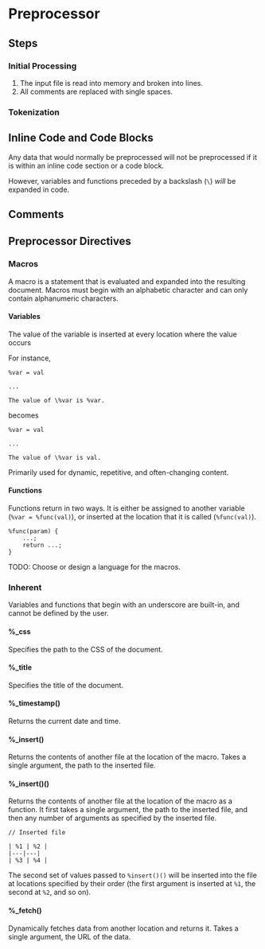 # Preprocessor

## Steps

### Initial Processing

1. The input file is read into memory and broken into lines.
2. All comments are replaced with single spaces.

### Tokenization

## Inline Code and Code Blocks

Any data that would normally be preprocessed will not be preprocessed if it is within an inline code section or a code block.

However, variables and functions preceded by a backslash (`\`) *will* be expanded in code.

## Comments

## Preprocessor Directives

### Macros

A macro is a statement that is evaluated and expanded into the resulting document. Macros must begin with an alphabetic character and can only contain alphanumeric characters.

#### Variables

The value of the variable is inserted at every location where the value occurs

For instance,
```
%var = val

...

The value of \%var is %var.
```
becomes
```
%var = val

...

The value of \%var is val.
```

Primarily used for dynamic, repetitive, and often-changing content.

#### Functions

Functions return in two ways. It is either be assigned to another variable (`%var = %func(val)`), or inserted at the location that it is called (`%func(val)`).

```
%func(param) {
	...;
	return ...;
}
```

TODO: Choose or design a language for the macros.

### Inherent

Variables and functions that begin with an underscore are built-in, and cannot be defined by the user.

#### %_css

Specifies the path to the CSS of the document.

#### %_title

Specifies the title of the document.

#### %_timestamp()

Returns the current date and time.

#### %_insert()

Returns the contents of another file at the location of the macro. Takes a single argument, the path to the inserted file.

#### %_insert()()

Returns the contents of another file at the location of the macro as a function. It first takes a single argument, the path to the inserted file, and then any number of arguments as specified by the inserted file.

```
// Inserted file

| %1 | %2 |
|---|---|
| %3 | %4 |
```

The second set of values passed to `%insert()()` will be inserted into the file at locations specified by their order (the first argument is inserted at `%1`, the second at `%2`, and so on).

#### %_fetch()

Dynamically fetches data from another location and returns it. Takes a single argument, the URL of the data.